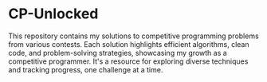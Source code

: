 # CP-Unlocked
This repository contains my solutions to competitive programming problems from various contests. Each solution highlights efficient algorithms, clean code, and problem-solving strategies, showcasing my growth as a competitive programmer. It's a resource for exploring diverse techniques and tracking progress, one challenge at a time.
